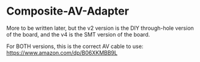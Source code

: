 # Composite-AV-Adapter

More to be written later, but the v2 version is the DIY through-hole version of the board, and the v4 is the SMT version of the board.

For BOTH versions, this is the correct AV cable to use: https://www.amazon.com/dp/B06XKMBB9L
